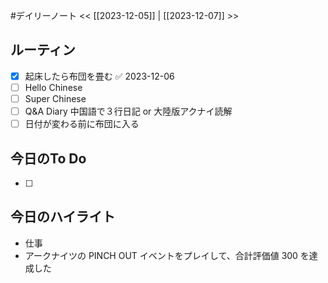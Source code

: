 #デイリーノート
<< [[2023-12-05]] | [[2023-12-07]] >>
## ルーティン
- [x] 起床したら布団を畳む ✅ 2023-12-06
- [ ] Hello Chinese
- [ ] Super Chinese
- [ ] Q&A Diary 中国語で３行日記 or 大陸版アクナイ読解
- [ ] 日付が変わる前に布団に入る
## 今日のTo Do
- [ ] 
## 今日のハイライト
- 仕事
- アークナイツの PINCH OUT イベントをプレイして、合計評価値 300 を達成した
